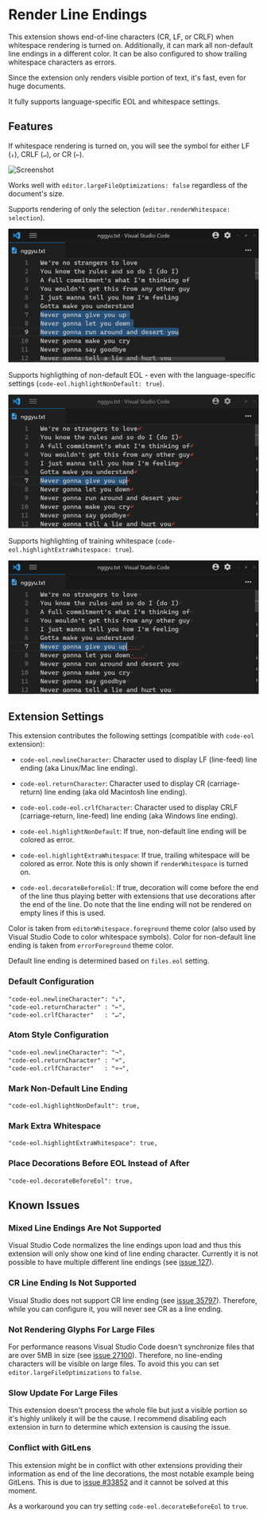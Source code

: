 Render Line Endings
===================

This extension shows end-of-line characters (CR, LF, or CRLF) when whitespace
rendering is turned on. Additionally, it can mark all non-default line endings
in a different color. It can be also configured to show trailing whitespace
characters as errors.

Since the extension only renders visible portion of text, it's fast, even for
huge documents.

It fully supports language-specific EOL and whitespace settings.


## Features

If whitespace rendering is turned on, you will see the symbol for either LF
(`↓`), CRLF (`↵`), or CR (`←`).

   ![Screenshot](https://raw.githubusercontent.com/medo64/render-crlf/master/images/screenshot.gif)

Works well with `editor.largeFileOptimizations: false` regardless of the
document's size.

Supports rendering of only the selection (`editor.renderWhitespace: selection`).

   ![Screenshot](https://raw.githubusercontent.com/medo64/render-crlf/master/images/screenshot-selection.png)

Supports highligthing of non-default EOL - even with the language-specific
settings (`code-eol.highlightNonDefault: true`).

   ![Screenshot](https://raw.githubusercontent.com/medo64/render-crlf/master/images/screenshot-highlight-eof.png)

Supports highlighting of training whitespace (`code-eol.highlightExtraWhitespace: true`).

   ![Screenshot](https://raw.githubusercontent.com/medo64/render-crlf/master/images/screenshot-highlight-whitespace.png)


## Extension Settings

This extension contributes the following settings (compatible with `code-eol`
extension):

* `code-eol.newlineCharacter`: Character used to display LF (line-feed) line
ending (aka Linux/Mac line ending).

* `code-eol.returnCharacter`: Character used to display CR (carriage-return)
line ending (aka old Macintosh line ending).

* `code-eol.code-eol.crlfCharacter`: Character used to display CRLF
(carriage-return, line-feed) line ending (aka Windows line ending).

* `code-eol.highlightNonDefault`: If true, non-default line ending will be
colored as error.

* `code-eol.highlightExtraWhitespace`: If true, trailing whitespace will be
colored as error. Note this is only shown if `renderWhitespace` is turned on.

* `code-eol.decorateBeforeEol`: If true, decoration will come before the end of
the line thus playing better with extensions that use decorations after the end
of the line. Do note that the line ending will not be rendered on empty lines if
this is used.

Color is taken from `editorWhitespace.foreground` theme color (also used by
Visual Studio Code to color whitespace symbols). Color for non-default line
ending is taken from `errorForeground` theme color.

Default line ending is determined based on `files.eol` setting.


### Default Configuration

    "code-eol.newlineCharacter": "↓",
    "code-eol.returnCharacter" : "←",
    "code-eol.crlfCharacter"   : "↵",


### Atom Style Configuration

    "code-eol.newlineCharacter": "¬",
    "code-eol.returnCharacter" : "¤",
    "code-eol.crlfCharacter"   : "¤¬",


### Mark Non-Default Line Ending

    "code-eol.highlightNonDefault": true,


### Mark Extra Whitespace

    "code-eol.highlightExtraWhitespace": true,


### Place Decorations Before EOL Instead of After

    "code-eol.decorateBeforeEol": true,


## Known Issues

### Mixed Line Endings Are Not Supported

Visual Studio Code normalizes the line endings upon load and thus this extension
will only show one kind of line ending character. Currently it is not possible
to have multiple different line endings (see [issue 127](https://github.com/Microsoft/vscode/issues/127)).


### CR Line Ending Is Not Supported

Visual Studio does not support CR line ending (see [issue 35797](https://github.com/Microsoft/vscode/issues/35797)).
Therefore, while you can configure it, you will never see CR as a line ending.


### Not Rendering Glyphs For Large Files

For performance reasons Visual Studio Code doesn't synchronize files that are
over 5MB in size (see [issue 27100](https://github.com/Microsoft/vscode/issues/27100)).
Therefore, no line-ending characters will be visible on large files. To avoid
this you can set `editor.largeFileOptimizations` to `false`.


### Slow Update For Large Files

This extension doesn't process the whole file but just a visible portion so it's
highly unlikely it will be the cause. I recommend disabling each extension in
turn to determine which extension is causing the issue.


### Conflict with GitLens

This extension might be in conflict with other extensions providing their
information as end of the line decorations, the most notable example being
GitLens. This is due to [issue #33852](https://github.com/microsoft/vscode/issues/33852)
and it cannot be solved at this moment.

As a workaround you can try setting `code-eol.decorateBeforeEol` to `true`.
